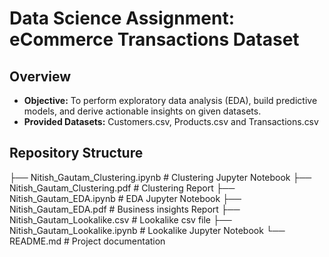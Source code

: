 # Data Science Assignment: eCommerce Transactions Dataset

## Overview
- **Objective:** To perform exploratory data analysis (EDA), build predictive models, and derive actionable insights on given datasets.
- **Provided Datasets:** Customers.csv, Products.csv and Transactions.csv

## Repository Structure
├── Nitish_Gautam_Clustering.ipynb          # Clustering Jupyter Notebook
├── Nitish_Gautam_Clustering.pdf            # Clustering Report
├── Nitish_Gautam_EDA.ipynb                 # EDA Jupyter Notebook
├── Nitish_Gautam_EDA.pdf                   # Business insights Report
├── Nitish_Gautam_Lookalike.csv             # Lookalike csv file
├── Nitish_Gautam_Lookalike.ipynb           # Lookalike Jupyter Notebook
└── README.md                               # Project documentation

